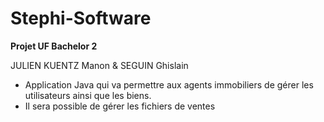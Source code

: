 # Stephi-Software

**Projet UF Bachelor 2**

JULIEN KUENTZ Manon & SEGUIN Ghislain

* Application Java qui va permettre aux agents immobiliers de gérer les utilisateurs ainsi que les biens.
* Il sera possible de gérer les fichiers de ventes
